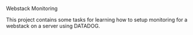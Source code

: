 Webstack Monitoring

This project contains some tasks for learning how to setup monitoring for a webstack on a server using DATADOG.
